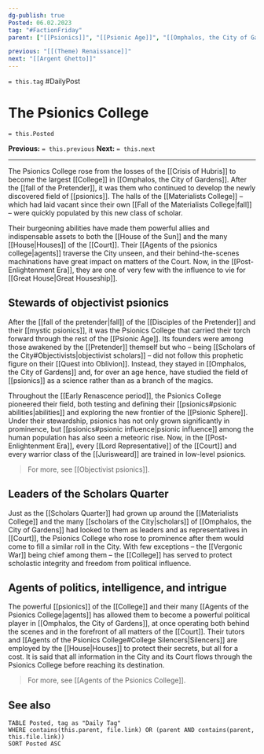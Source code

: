 ```yaml
---
dg-publish: true
Posted: 06.02.2023
tag: "#FactionFriday"
parent: ["[[Psionics]]", "[[Psionic Age]]", "[[Omphalos, the City of Gardens]]", "[[Scholars Quarter]]", "[[Scholars of the City]]", "[[House]]", "[[College]]"]

previous: "[[(Theme) Renaissance]]"
next: "[[Argent Ghetto]]"
---
```

`= this.tag` #DailyPost 
# The Psionics College
`= this.Posted`

**Previous:** `= this.previous`
**Next:** `= this.next`

---

The Psionics College rose from the losses of the [[Crisis of Hubris]] to become the largest [[College]] in [[Omphalos, the City of Gardens]]. After the [[fall of the Pretender]], it was them who continued to develop the newly discovered field of [[psionics]]. The halls of the [[Materialists College]] – which had laid vacant since their own [[Fall of the Materialists College|fall]] – were quickly populated by this new class of scholar.

Their burgeoning abilities have made them powerful allies and indispensable assets to both the [[House of the Sun]] and the many [[House|Houses]] of the [[Court]]. Their [[Agents of the psionics college|agents]] traverse the City unseen, and their behind-the-scenes machinations have great impact on matters of the Court. Now, in the [[Post-Enlightenment Era]], they are one of very few with the influence to vie for [[Great House|Great Houseship]].

## Stewards of objectivist psionics

After the [[fall of the pretender|fall]] of the [[Disciples of the Pretender]] and their [[mystic psionics]], it was the Psionics College that carried their torch forward through the rest of the [[Psionic Age]]. Its founders were among those awakened by the [[Pretender]] themself but who – being [[Scholars of the City#Objectivists|objectivist scholars]] – did not follow this prophetic figure on their [[Quest into Oblivion]]. Instead, they stayed in [[Omphalos, the City of Gardens]] and, for over an age hence, have studied the field of [[psionics]] as a science rather than as a branch of the magics.

Throughout the [[Early Renascence period]], the Psionics College pioneered their field, both testing and defining their [[psionics#psionic abilities|abilities]] and exploring the new frontier of the [[Psionic Sphere]]. Under their stewardship, psionics has not only grown significantly in prominence, but [[psionics#psionic influence|psionic influence]] among the human population has also seen a meteoric rise. Now, in the [[Post-Enlightenment Era]], every [[Lord Representative]] of the [[Court]] and every warrior class of the [[Jurisweard]] are trained in low-level psionics.

> For more, see [[Objectivist psionics]].

## Leaders of the Scholars Quarter

Just as the [[Scholars Quarter]] had grown up around the [[Materialists College]] and the many [[scholars of the City|scholars]] of [[Omphalos, the City of Gardens]] had looked to them as leaders and as representatives in [[Court]], the Psionics College who rose to prominence after them would come to fill a similar roll in the City. With few exceptions – the [[Vergonic War]] being chief among them – the [[College]] has served to protect scholastic integrity and freedom from political influence.

## Agents of politics, intelligence, and intrigue

The powerful [[psionics]] of the [[College]] and their many [[Agents of the Psionics College|agents]] has allowed them to become a powerful political player in [[Omphalos, the City of Gardens]], at once operating both behind the scenes and in the forefront of all matters of the [[Court]]. Their tutors and [[Agents of the Psionics College#College Silencers|Silencers]] are employed by the [[House|Houses]] to protect their secrets, but all for a cost. It is said that all information in the City and its Court flows through the Psionics College before reaching its destination.

> For more, see [[Agents of the Psionics College]].

## See also
```dataview
TABLE Posted, tag as "Daily Tag"
WHERE contains(this.parent, file.link) OR (parent AND contains(parent, this.file.link))
SORT Posted ASC
```
